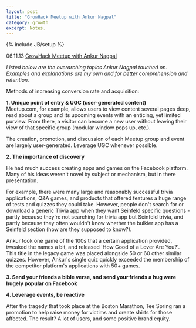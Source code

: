 ```yaml
---
layout: post
title: "GrowHack Meetup with Ankur Nagpal"
category: growth
excerpt: Notes.
---
```

{% include JB/setup %}

06\.11\.13 [GrowHack Meetup with Ankur Nagpal](http://www.meetup.com/growhack/events/118236402/)

_Listed below are the overarching topics Ankur Nagpal touched on. Examples and explanations are my own and for better comprehension and retention._  

Methods of increasing conversion rate and acquisition:

**1. Unique point of entry & UGC (user-generated content)**  
Meetup.com, for example, allows users to view content several pages deep, read about a group and its upcoming events with an enticing, yet limited purview. From there, a visitor can become a new user without leaving their view of that specific group (modular window pops up, etc.).  

The creation, promotion, and discussion of each Meetup group and event are largely user-generated. Leverage UGC whenever possible. 
 
**2. The importance of discovery**

He had much success creating apps and games on the Facebook platform. Many of his ideas weren't novel by subject or mechanism, but in there presentation.

For example, there were many large and reasonably successful trivia applications, Q&A games, and products that offered features a huge range of tests and quizzes they could take. However, people don't search for or download a generic Trivia app when they want Seinfeld specific questions - partly because they're not searching for trivia app but Seinfeld trivia, and partly because they often wouldn't know whether the bulkier app has a Seinfeld section (how are they supposed to know?).  

Ankur took one game of the 100s that a certain application provided, tweaked the names a bit, and released 'How Good of a Lover Are You?'. This title in the legacy game was placed alongside 50 or 60 other similar quizzes. However, Ankur's single quiz quickly exceeded the membership of the competitor platform's applications with 50+ games. 

**3. Send your friends a bible verse, and send your friends a hug were hugely popular on Facebook**

**4. Leverage events, be reactive**  

After the tragedy that took place at the Boston Marathon, Tee Spring ran a promotion to help raise money for victims and create shirts for those affected. The result? A lot of users, and some positive brand equity.  